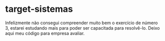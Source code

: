 # target-sistemas

Infelizmente não consegui compreender muito bem o exercício de número 3, estarei estudando mais para poder ser capacitada para resolvê-lo. Deixo aqui meu código para empresa avaliar.
